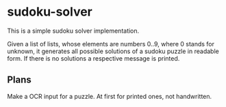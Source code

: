 # sudoku-solver
This is a simple sudoku solver implementation.

Given a list of lists, whose elements are numbers 0..9, where 0 stands for unknown, 
it generates all possible solutions of a sudoku puzzle in readable form. If there is no solutions
a respective message is printed.

## Plans
Make a OCR input for a puzzle. At first for printed ones, not handwritten.
